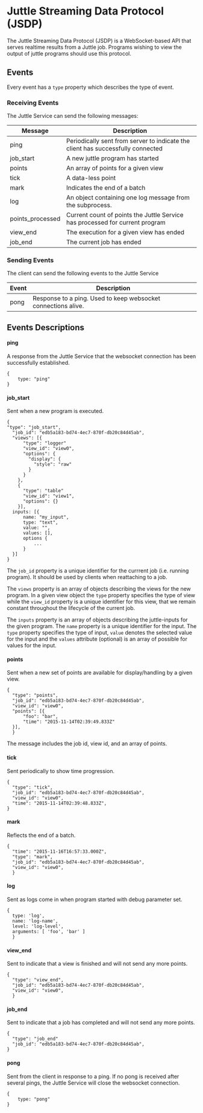 # Juttle Streaming Data Protocol (JSDP)

The Juttle Streaming Data Protocol (JSDP) is a WebSocket-based API that serves realtime results from a Juttle job. Programs wishing to view the output of juttle programs should use this protocol.

## Events

Every event has a `type` property which describes the type of event.

### Receiving Events

The Juttle Service can send the following messages:

| Message | Description
|-------|------------
| ping | Periodically sent from server to indicate the client has successfully connected
| job_start | A new juttle program has started
| points | An array of points for a given view
| tick | A data-less point
| mark | Indicates the end of a batch
| log | An object containing one log message from the subprocess.
| points_processed | Current count of points the Juttle Service has processed for current program
| view_end | The execution for a given view has ended
| job_end | The current job has ended

### Sending Events

The client can send the following events to the Juttle Service

| Event | Description
|-------|------------
| pong | Response to a ping. Used to keep websocket connections alive.

## Events Descriptions

#### ping

A response from the Juttle Service that the websocket connection has been successfully established.

```
{
    type: "ping"
}
```

#### job_start

Sent when a new program is executed.

```
{
"type": "job_start",
  "job_id": "edb5a183-bd74-4ec7-870f-db20c84d45ab",
  "views": [{
      "type": "logger"
      "view_id": "view0",
      "options": {
        "display": {
          "style": "raw"
        }
      }
    },
    {
      "type": "table"
      "view_id": "view1",
      "options": {}
    }],
  inputs: [{
      name: "my_input",
      type: "text",
      value: "",
      values: [],
      options {
          ...
      }
  }]
}
```

The `job_id` property is a unique identifier for the currrent job (i.e. running program). It should be used by clients when reattaching to a job.

The `views` property is an array of objects describing the views for the new program. In a given view object the `type` property specifies the type of view while the `view_id` property is a unique identifier for this view, that we remain constant throughout the lifecycle of the current job.

The `inputs` property is an array of objects describing the juttle-inputs for the given program. The `name` property is a unique identifier for the input. The `type` property specifies the type of input, `value` denotes the selected value for the input and the `values` attribute (optional) is an array of possible for values for the input.

#### points

Sent when a new set of points are available for display/handling by a given view.

```
{
  "type": "points",
  "job_id": "edb5a183-bd74-4ec7-870f-db20c84d45ab",
  "view_id": "view0",
  "points": [{
      "foo": "bar",
      "time": "2015-11-14T02:39:49.833Z"
  }],
  }
```

The message includes the job id, view id, and an array of points.

#### tick

Sent periodically to show time progression.
```
{
  "type": "tick",
  "job_id": "edb5a183-bd74-4ec7-870f-db20c84d45ab",
  "view_id": "view0",
  "time": "2015-11-14T02:39:48.833Z",
}
```

#### mark

Reflects the end of a batch.

```
{
  "time": "2015-11-16T16:57:33.000Z",
  "type": "mark",
  "job_id": "edb5a183-bd74-4ec7-870f-db20c84d45ab",
  "view_id": "view0",
  }
```

#### log

Sent as logs come in when program started with debug parameter set.

```
{
  type: 'log',
  name: 'log-name',
  level: 'log-level',
  arguments: [ 'foo', 'bar' ]
  }
```

#### view_end

Sent to indicate that a view is finished and will not send any more points.

```
{
  "type": "view_end",
  "job_id": "edb5a183-bd74-4ec7-870f-db20c84d45ab",
  "view_id": "view0",
  }
```

#### job_end

Sent to indicate that a job has completed and will not send any more points.
```
{
  "type": "job_end"
  "job_id": "edb5a183-bd74-4ec7-870f-db20c84d45ab",
}
```
#### pong

Sent from the client in response to a ping. If no pong is received
after several pings, the Juttle Service will close the websocket connection.

```
{
    type: "pong"
}
```
